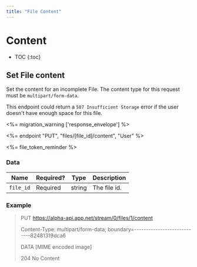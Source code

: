```yaml
---
title: "File Content"
---
```


# Content

* TOC
{:toc}

## Set File content

Set the content for an incomplete File. The content type for this request must be ```multipart/form-data```.

This endpoint could return a `507 Insufficient Storage` error if the user doesn't have enough space for this file.

<%= migration_warning ['response_envelope'] %>

<%= endpoint "PUT", "files/[file_id]/content", "User" %>

<%= file_token_reminder %>

### Data

<table>
    <thead>
        <tr>
            <th>Name</th>
            <th>Required?</th>
            <th>Type</th>
            <th>Description</th>
        </tr>
    </thead>
    <tbody>
        <tr>
            <td><code>file_id</code></td>
            <td>Required</td>
            <td>string</td>
            <td>The file id.</td>
        </tr>
    </tbody>
</table>

### Example

> PUT https://alpha-api.app.net/stream/0/files/1/content
>
> Content-Type: multipart/form-data; boundary=----------------------------82481319dca6
>
> DATA [MIME encoded image]
>
> 204 No Content
